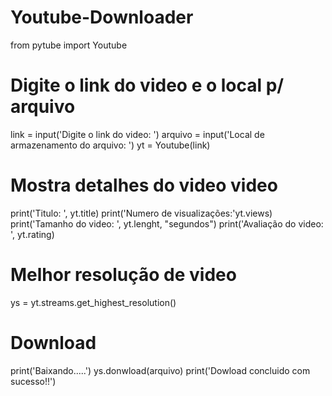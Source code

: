 # Youtube-Downloader

from pytube import Youtube

# Digite o link do video e o local p/ arquivo
link = input('Digite o link do video: ')
arquivo = input('Local de armazenamento do arquivo: ')
yt = Youtube(link)

# Mostra detalhes do video video
print('Titulo: ', yt.title)
print('Numero de visualizações:'yt.views)
print('Tamanho do video: ', yt.lenght, "segundos")
print('Avaliação do video: ', yt.rating)

# Melhor resolução de video
ys = yt.streams.get_highest_resolution()

# Download 
print('Baixando.....')
ys.donwload(arquivo)
print('Dowload concluido com sucesso!!')
